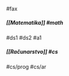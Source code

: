 #fax 
$\:\:$

##### [[Matematika]] #math
#ds1 #ds2 #a1 
$\:\:$
##### [[Računarstvo]] #cs
#cs/prog #cs/ar

